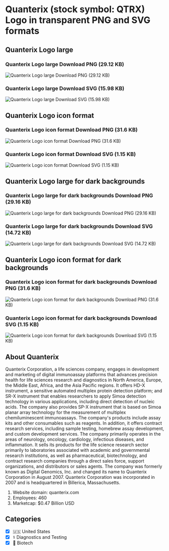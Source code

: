 # Quanterix (stock symbol: QTRX) Logo in transparent PNG and SVG formats

## Quanterix Logo large

### Quanterix Logo large Download PNG (29.12 KB)

![Quanterix Logo large Download PNG (29.12 KB)](/img/orig/QTRX_BIG-1d16ead5.png)

### Quanterix Logo large Download SVG (15.98 KB)

![Quanterix Logo large Download SVG (15.98 KB)](/img/orig/QTRX_BIG-8c380ef7.svg)

## Quanterix Logo icon format

### Quanterix Logo icon format Download PNG (31.6 KB)

![Quanterix Logo icon format Download PNG (31.6 KB)](/img/orig/QTRX-7c8883ca.png)

### Quanterix Logo icon format Download SVG (1.15 KB)

![Quanterix Logo icon format Download SVG (1.15 KB)](/img/orig/QTRX-8e4b1daf.svg)

## Quanterix Logo large for dark backgrounds

### Quanterix Logo large for dark backgrounds Download PNG (29.16 KB)

![Quanterix Logo large for dark backgrounds Download PNG (29.16 KB)](/img/orig/QTRX_BIG.D-3f2ac0cd.png)

### Quanterix Logo large for dark backgrounds Download SVG (14.72 KB)

![Quanterix Logo large for dark backgrounds Download SVG (14.72 KB)](/img/orig/QTRX_BIG.D-258e87d7.svg)

## Quanterix Logo icon format for dark backgrounds

### Quanterix Logo icon format for dark backgrounds Download PNG (31.6 KB)

![Quanterix Logo icon format for dark backgrounds Download PNG (31.6 KB)](/img/orig/QTRX.D-8b05b600.png)

### Quanterix Logo icon format for dark backgrounds Download SVG (1.15 KB)

![Quanterix Logo icon format for dark backgrounds Download SVG (1.15 KB)](/img/orig/QTRX.D-92a17506.svg)

## About Quanterix

Quanterix Corporation, a life sciences company, engages in development and marketing of digital immunoassay platforms that advances precision health for life sciences research and diagnostics in North America, Europe, the Middle East, Africa, and the Asia Pacific regions. It offers HD-X instrument, a sensitive automated multiplex protein detection platform; and SR-X instrument that enables researchers to apply Simoa detection technology in various applications, including direct detection of nucleic acids. The company also provides SP-X instrument that is based on Simoa planar array technology for the measurement of multiplex chemiluminescent immunoassays. The company's products include assay kits and other consumables such as reagents. In addition, it offers contract research services, including sample testing, homebrew assay development, and custom development services. The company primarily operates in the areas of neurology, oncology, cardiology, infectious diseases, and inflammation. It sells its products for the life science research sector primarily to laboratories associated with academic and governmental research institutions, as well as pharmaceutical, biotechnology, and contract research companies through a direct sales force, support organizations, and distributors or sales agents. The company was formerly known as Digital Genomics, Inc. and changed its name to Quanterix Corporation in August 2007. Quanterix Corporation was incorporated in 2007 and is headquartered in Billerica, Massachusetts.

1. Website domain: quanterix.com
2. Employees: 460
3. Marketcap: $0.47 Billion USD


## Categories
- [x] 🇺🇸 United States
- [x] ⚕️ Diagnostics and Testing
- [x] 🧬 Biotech
